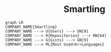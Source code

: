 <h1 align="center">Smartling</h1>

```mermaid
graph LR
COMPANY_NAME{Smartling}
COMPANY_NAME ---> U{Users} ---> UN[9]
COMPANY_NAME ---> R{Repositories} ---> RN[64]
COMPANY_NAME ---> G{Gists} ---> GN[9]
COMPANY_NAME ---> ML{Most Used<br>Languages}
```
